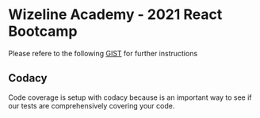 # Wizeline Academy - 2021 React Bootcamp

Please refere to the following [GIST](https://gist.github.com/villacoder/9f980254461fa8bfbe93067db2126872) for further instructions

## Codacy
Code coverage is setup with codacy because is an important way to see if our tests are comprehensively covering your code.
